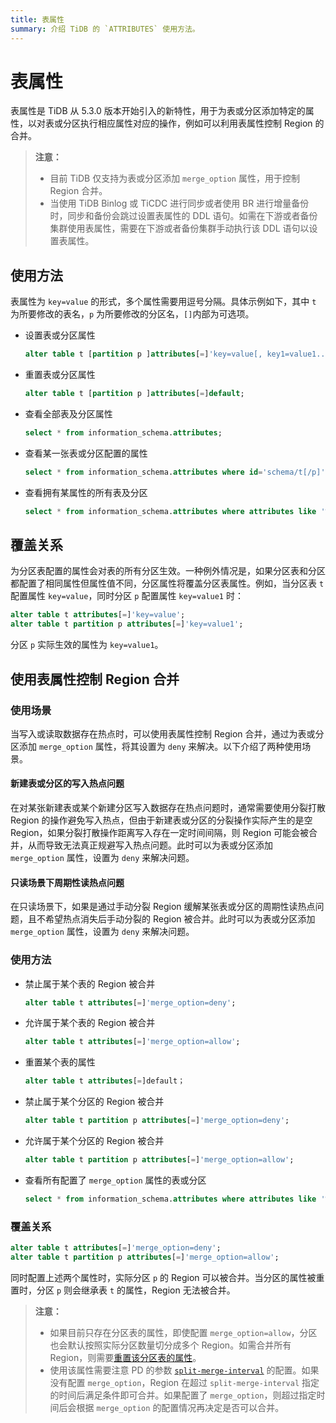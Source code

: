 ```yaml
---
title: 表属性
summary: 介绍 TiDB 的 `ATTRIBUTES` 使用方法。
---
```


# 表属性

表属性是 TiDB 从 5.3.0 版本开始引入的新特性，用于为表或分区添加特定的属性，以对表或分区执行相应属性对应的操作，例如可以利用表属性控制 Region 的合并。

> **注意：** 
> 
> - 目前 TiDB 仅支持为表或分区添加 `merge_option` 属性，用于控制 Region 合并。
> - 当使用 TiDB Binlog 或 TiCDC 进行同步或者使用 BR 进行增量备份时，同步和备份会跳过设置表属性的 DDL 语句。如需在下游或者备份集群使用表属性，需要在下游或者备份集群手动执行该 DDL 语句以设置表属性。

## 使用方法

表属性为 `key=value` 的形式，多个属性需要用逗号分隔。具体示例如下，其中 `t` 为所要修改的表名，`p` 为所要修改的分区名，`[]`内部为可选项。

+ 设置表或分区属性

    ```sql
    alter table t [partition p ]attributes[=]'key=value[, key1=value1...]';
    ```

+ 重置表或分区属性

    ```sql
    alter table t [partition p ]attributes[=]default;
    ```

+ 查看全部表及分区属性

    ```sql
    select * from information_schema.attributes;
    ```

+ 查看某一张表或分区配置的属性

    ```sql
    select * from information_schema.attributes where id='schema/t[/p]';
    ```

+ 查看拥有某属性的所有表及分区

    ```sql
    select * from information_schema.attributes where attributes like '%key%';
    ```

## 覆盖关系

为分区表配置的属性会对表的所有分区生效。一种例外情况是，如果分区表和分区都配置了相同属性但属性值不同，分区属性将覆盖分区表属性。例如，当分区表 `t` 配置属性 `key=value`，同时分区 `p` 配置属性 `key=value1` 时：

```sql
alter table t attributes[=]'key=value';
alter table t partition p attributes[=]'key=value1';
```

分区 `p` 实际生效的属性为 `key=value1`。

## 使用表属性控制 Region 合并

### 使用场景

当写入或读取数据存在热点时，可以使用表属性控制 Region 合并，通过为表或分区添加 `merge_option` 属性，将其设置为 `deny` 来解决。以下介绍了两种使用场景。

#### 新建表或分区的写入热点问题

在对某张新建表或某个新建分区写入数据存在热点问题时，通常需要使用分裂打散 Region 的操作避免写入热点，但由于新建表或分区的分裂操作实际产生的是空 Region，如果分裂打散操作距离写入存在一定时间间隔，则 Region 可能会被合并，从而导致无法真正规避写入热点问题。此时可以为表或分区添加 `merge_option` 属性，设置为 `deny` 来解决问题。

#### 只读场景下周期性读热点问题

在只读场景下，如果是通过手动分裂 Region 缓解某张表或分区的周期性读热点问题，且不希望热点消失后手动分裂的 Region 被合并。此时可以为表或分区添加 `merge_option` 属性，设置为 `deny` 来解决问题。

### 使用方法

+ 禁止属于某个表的 Region 被合并

    ```sql
    alter table t attributes[=]'merge_option=deny';
    ```

+ 允许属于某个表的 Region 被合并

    ```sql
    alter table t attributes[=]'merge_option=allow';
    ```

+ 重置某个表的属性

    ```sql
    alter table t attributes[=]default；
    ```

+ 禁止属于某个分区的 Region 被合并

    ```sql
    alter table t partition p attributes[=]'merge_option=deny';
    ```

+ 允许属于某个分区的 Region 被合并

    ```sql
    alter table t partition p attributes[=]'merge_option=allow';
    ```

+ 查看所有配置了 `merge_option` 属性的表或分区

    ```sql
    select * from information_schema.attributes where attributes like '%merge_option%';
    ```

### 覆盖关系

```sql
alter table t attributes[=]'merge_option=deny';
alter table t partition p attributes[=]'merge_option=allow';
```

同时配置上述两个属性时，实际分区 `p` 的 Region 可以被合并。当分区的属性被重置时，分区 `p` 则会继承表 `t` 的属性，Region 无法被合并。

> **注意：** 
> 
> - 如果目前只存在分区表的属性，即使配置 `merge_option=allow`，分区也会默认按照实际分区数量切分成多个 Region。如需合并所有 Region，则需要[重置该分区表的属性](#使用方法)。
> - 使用该属性需要注意 PD 的参数 [`split-merge-interval`](/pd-configuration-file.md#split-merge-interval) 的配置。如果没有配置 `merge_option`，Region 在超过 `split-merge-interval` 指定的时间后满足条件即可合并。如果配置了 `merge_option`，则超过指定时间后会根据 `merge_option` 的配置情况再决定是否可以合并。
